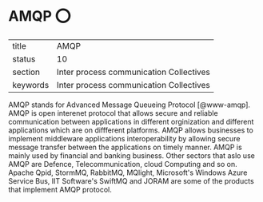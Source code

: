 # AMQP :o:


|          |                                         |
| -------- | --------------------------------------- |
| title    | AMQP                                    | 
| status   | 10                                      |
| section  | Inter process communication Collectives |
| keywords | Inter process communication Collectives |



AMQP stands for Advanced Message Queueing
Protocol [@www-amqp]. AMQP is open interenet protocol that allows
secure and reliable communication between applications in different
orginization and different applications which are on diffferent
platforms. AMQP allows businesses to implement middleware applications
interoperability by allowing secure message transfer between the
applications on timely manner. AMQP is mainly used by financial and
banking business. Other sectors that aslo use AMQP are Defence,
Telecommunication, cloud Computing and so on.  Apache Qpid, StormMQ,
RabbitMQ, MQlight, Microsoft's Windows Azure Service Bus, IIT
Software's SwiftMQ and JORAM are some of the products that implement
AMQP protocol.



